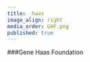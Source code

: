```yaml
---
title: _haas
image_align: right
media_order: GHF.png
published: true
---
```


###Gene Haas Foundation
